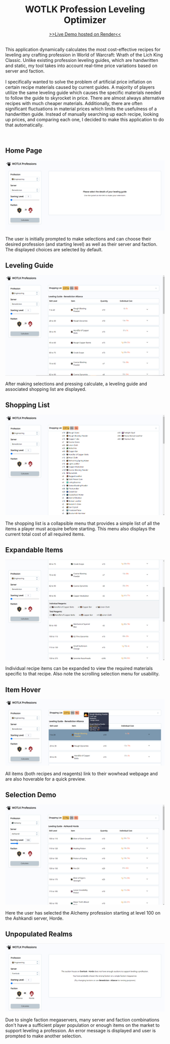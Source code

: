 <h1 align="center">WOTLK Profession Leveling Optimizer</h1>
<p align="center"><a href="https://wotlk-professions.onrender.com/">>>Live Demo hosted on Render<<</a></p>

<p align="left">
<br>This application dynamically calculates the most cost-effective recipes for leveling any crafting profession in World of Warcraft: Wrath of the Lich King Classic. Unlike existing profession leveling guides, which are handwritten and static, my tool takes into account real-time price variations based on server and faction.
<br/>
<br/>
I specifically wanted to solve the problem of artificial price inflation on certain recipe materials caused by current guides. A majority of players utilize the same leveling guide which causes the specific materials needed to follow the guide to skyrocket in price. There are almost always alternative recipes with much cheaper materials. Additionally, there are often significant fluctuations in material prices which limits the usefulness of a handwritten guide. Instead of manually searching up each recipe, looking up prices, and comparing each one, I decided to make this application to do that automatically.
</p>
<br/>

<h2>Home Page</h2>
<img src="./readme_screenshots/HomePage.png"/>
<p>The user is initially prompted to make selections and can choose their desired profession (and starting level) as well as their server and faction. The displayed choices are selected by default.</p>

<h2>Leveling Guide</h2>
<img src="./readme_screenshots/Calculate1.png"/>
<p>After making selections and pressing calculate, a leveling guide and associated shopping list are displayed.</p>

<h2>Shopping List</h2>
<img src="./readme_screenshots/ShoppingList.png"/>
<p>The shopping list is a collapsible menu that provides a simple list of all the items a player must acquire before starting. This menu also displays the current total cost of all required items.</p>

<h2>Expandable Items</h2>
<img src="./readme_screenshots/RecipeExpand.png"/>
<p>Individual recipe items can be expanded to view the required materials specific to that recipe. Also note the scrolling selection menu for usability.</p>

<h2>Item Hover</h2>
<img src="./readme_screenshots/Hover.png"/>
<p>All items (both recipes and reagents) link to their wowhead webpage and are also hoverable for a quick preview.</p>

<h2>Selection Demo</h2>
<img src="./readme_screenshots/SelectionDemo.png"/>
<p>Here the user has selected the Alchemy profession starting at level 100 on the Ashkandi server, Horde.</p>

<h2>Unpopulated Realms</h2>
<img src="./readme_screenshots/EmptyRealm.png"/>
<p>Due to single faction megaservers, many server and faction combinations don't have a sufficient player population or enough 
items on the market to support leveling a profession. An error message is displayed and
user is prompted to make another selection.</p>
